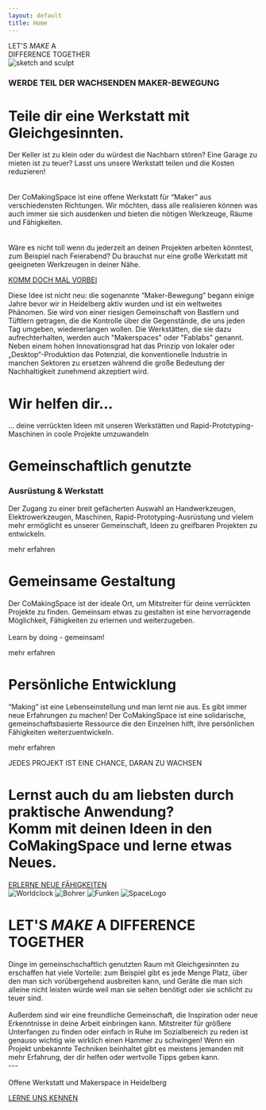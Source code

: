 ```yaml
---
layout: default
title: Home
---
```


<link rel="stylesheet" href="assets/css/index.css">


<space-banner>
<span slot="title">LET'S <i class="green">MAKE</i> A<br> DIFFERENCE TOGETHER</span>
</space-banner>
<div class="first_paragraph">
<img src="assets/images/sketch_and_sculpt.png" alt="sketch and sculpt">
<span class="p1_text">
<h3>WERDE TEIL DER WACHSENDEN MAKER-BEWEGUNG</h3>
<h1>Teile dir eine Werkstatt mit Gleichgesinnten.</h1>
<p>
Der Keller ist zu klein oder du würdest die Nachbarn stören? Eine Garage zu mieten ist zu teuer?
Lasst uns unsere Werkstatt teilen und die Kosten reduzieren!
<br>
<br>
<br>
Der CoMakingSpace ist eine offene Werkstatt für “Maker” aus verschiedensten Richtungen. Wir möchten,
dass alle realisieren können was auch immer sie sich ausdenken und bieten die nötigen Werkzeuge, Räume
und Fähigkeiten.
<br>
<br>
<br>
Wäre es nicht toll wenn du jederzeit an deinen Projekten arbeiten könntest, zum Beispiel nach
Feierabend?
Du brauchst nur eine große Werkstatt mit geeigneten Werkzeugen in deiner Nähe.
</p>
<btn-link href="Kontakt">
<a class="pure-button" href="/contact.html">
KOMM DOCH MAL VORBEI
</a>
</btn-link>
</span>
</div>
<div class="second_paragraph">
<p>
Diese Idee ist nicht neu: die sogenannte “Maker-Bewegung” begann einige Jahre bevor wir in Heidelberg aktiv
wurden und ist ein weltweites Phänomen. Sie wird von einer riesigen Gemeinschaft von Bastlern und Tüftlern
getragen, die die Kontrolle über die Gegenstände, die uns jeden Tag umgeben, wiedererlangen wollen. Die
Werkstätten, die sie dazu aufrechterhalten, werden auch "Makerspaces" oder "Fablabs" genannt. Neben einem
hohen Innovationsgrad hat das Prinzip von lokaler oder „Desktop“-Produktion das Potenzial, die
konventionelle Industrie in manchen Sektoren zu ersetzen während die große Bedeutung der Nachhaltigkeit
zunehmend akzeptiert wird.
</p>
<span>
<h1>Wir helfen dir...</h1>
<p>
... deine verrückten Ideen mit unseren Werkstätten und Rapid-Prototyping-Maschinen in coole Projekte
umzuwandeln
</p>
</span>
</div>
<div class="third_paragraph">
<div class="part_one">
<h1>Gemeinschaftlich genutzte</h1>
<h3>Ausrüstung &amp; Werkstatt</h3>
<p>
Der Zugang zu einer breit gefächerten Auswahl an Handwerkzeugen, Elektrowerkzeugen, Maschinen,
Rapid-Prototyping-Ausrüstung und vielem mehr ermöglicht es unserer Gemeinschaft, Ideen zu greifbaren
Projekten zu entwickeln.
</p>
<space-link href="Mach mit">mehr erfahren</space-link>
</div>
<div class="part_two">
<h1>Gemeinsame Gestaltung</h1>
<p>
Der CoMakingSpace ist der ideale Ort, um Mitstreiter für deine verrückten Projekte zu finden. Gemeinsam
etwas zu gestalten ist eine hervorragende Möglichkeit, Fähigkeiten zu erlernen und weiterzugeben.
<br>
<br>
Learn by doing - gemeinsam!
</p>
<space-link href="Mach mit">mehr erfahren</space-link>
</div>
<div class="part_three">
<h1>Persönliche Entwicklung</h1>
<p>
“Making” ist eine Lebenseinstellung und man lernt nie aus. Es gibt immer neue Erfahrungen zu machen! Der
CoMakingSpace ist eine solidarische, gemeinschaftsbasierte Ressource die den Einzelnen hilft, ihre
persönlichen Fähigkeiten weiterzuentwickeln.
</p>
<space-link href="Mach mit">mehr erfahren</space-link>
</div>
</div>
<image-slider>
<span slot="images">




</span>
<p slot="subtitle">
JEDES PROJEKT IST EINE CHANCE, DARAN ZU WACHSEN
</p>
</image-slider>
<div class="fith_paragraph">
<h1>Lernst auch du am liebsten durch praktische Anwendung?<br>
Komm mit deinen Ideen in den CoMakingSpace und lerne etwas Neues.</h1>
<btn-link href="Mach mit">
<a class="pure-button" href="/join_us.html">
ERLERNE NEUE FÄHIGKEITEN
</a>
</btn-link>
</div>
<div class="image_collection">
<img class="image_world_clock" src="assets/images/world_clock.png" alt="Worldclock">
<img class="image_drill" src="assets/images/drill.jpg" alt="Bohrer">
<img class="image_sparks" src="assets/images/sparks.jpg" alt="Funken">
<img class="image_sprayed" src="assets/images/space_sprayed.png" alt="SpaceLogo">
</div>
<div class="sixth_paragraph">
<h1>LET'S <i class="green">MAKE</i> A DIFFERENCE TOGETHER</h1>
<p>
Dinge im gemeinschschaftlich genutzten Raum mit Gleichgesinnten zu erschaffen hat viele Vorteile: zum
Beispiel gibt es jede Menge Platz, über den man sich vorübergehend ausbreiten kann, und Geräte die man sich
alleine nicht leisten würde weil man sie selten benötigt oder sie schlicht zu teuer sind.
<br>
<br>
Außerdem sind wir eine freundliche Gemeinschaft, die Inspiration oder neue Erkenntnisse in deine Arbeit
einbringen kann. Mitstreiter für größere Unterfangen zu finden oder einfach in Ruhe im Sozialbereich zu
reden ist genauso wichtig wie wirklich einen Hammer zu schwingen! Wenn ein Projekt unbekannte Techniken
beinhaltet gibt es meistens jemanden mit mehr Erfahrung, der dir helfen oder wertvolle Tipps geben kann.
<br>
---
<br>
<br>
Offene Werkstatt und Makerspace in Heidelberg
</p>
<btn-link href="Kontakt">
<a class="button" href="/contact.html">
LERNE UNS KENNEN
</a>
</btn-link>
</div>

<script type="module" src="assets/js/index.js"></script>